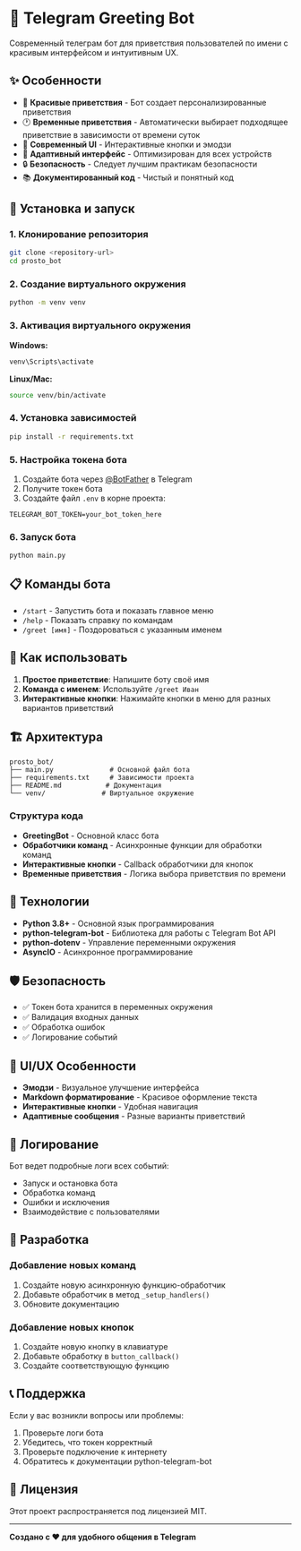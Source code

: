 # 🤖 Telegram Greeting Bot

Современный телеграм бот для приветствия пользователей по имени с красивым интерфейсом и интуитивным UX.

## ✨ Особенности

- 🌟 **Красивые приветствия** - Бот создает персонализированные приветствия
- 🕐 **Временные приветствия** - Автоматически выбирает подходящее приветствие в зависимости от времени суток
- 🎨 **Современный UI** - Интерактивные кнопки и эмодзи
- 📱 **Адаптивный интерфейс** - Оптимизирован для всех устройств
- 🔒 **Безопасность** - Следует лучшим практикам безопасности
- 📚 **Документированный код** - Чистый и понятный код

## 🚀 Установка и запуск

### 1. Клонирование репозитория
```bash
git clone <repository-url>
cd prosto_bot
```

### 2. Создание виртуального окружения
```bash
python -m venv venv
```

### 3. Активация виртуального окружения

**Windows:**
```bash
venv\Scripts\activate
```

**Linux/Mac:**
```bash
source venv/bin/activate
```

### 4. Установка зависимостей
```bash
pip install -r requirements.txt
```

### 5. Настройка токена бота

1. Создайте бота через [@BotFather](https://t.me/BotFather) в Telegram
2. Получите токен бота
3. Создайте файл `.env` в корне проекта:
```env
TELEGRAM_BOT_TOKEN=your_bot_token_here
```

### 6. Запуск бота
```bash
python main.py
```

## 📋 Команды бота

- `/start` - Запустить бота и показать главное меню
- `/help` - Показать справку по командам
- `/greet [имя]` - Поздороваться с указанным именем

## 🎯 Как использовать

1. **Простое приветствие**: Напишите боту своё имя
2. **Команда с именем**: Используйте `/greet Иван`
3. **Интерактивные кнопки**: Нажимайте кнопки в меню для разных вариантов приветствий

## 🏗️ Архитектура

```
prosto_bot/
├── main.py              # Основной файл бота
├── requirements.txt     # Зависимости проекта
├── README.md           # Документация
└── venv/              # Виртуальное окружение
```

### Структура кода

- **GreetingBot** - Основной класс бота
- **Обработчики команд** - Асинхронные функции для обработки команд
- **Интерактивные кнопки** - Callback обработчики для кнопок
- **Временные приветствия** - Логика выбора приветствия по времени

## 🔧 Технологии

- **Python 3.8+** - Основной язык программирования
- **python-telegram-bot** - Библиотека для работы с Telegram Bot API
- **python-dotenv** - Управление переменными окружения
- **AsyncIO** - Асинхронное программирование

## 🛡️ Безопасность

- ✅ Токен бота хранится в переменных окружения
- ✅ Валидация входных данных
- ✅ Обработка ошибок
- ✅ Логирование событий

## 🎨 UI/UX Особенности

- **Эмодзи** - Визуальное улучшение интерфейса
- **Markdown форматирование** - Красивое оформление текста
- **Интерактивные кнопки** - Удобная навигация
- **Адаптивные сообщения** - Разные варианты приветствий

## 📝 Логирование

Бот ведет подробные логи всех событий:
- Запуск и остановка бота
- Обработка команд
- Ошибки и исключения
- Взаимодействие с пользователями

## 🔄 Разработка

### Добавление новых команд

1. Создайте новую асинхронную функцию-обработчик
2. Добавьте обработчик в метод `_setup_handlers()`
3. Обновите документацию

### Добавление новых кнопок

1. Создайте новую кнопку в клавиатуре
2. Добавьте обработку в `button_callback()`
3. Создайте соответствующую функцию

## 📞 Поддержка

Если у вас возникли вопросы или проблемы:

1. Проверьте логи бота
2. Убедитесь, что токен корректный
3. Проверьте подключение к интернету
4. Обратитесь к документации python-telegram-bot

## 📄 Лицензия

Этот проект распространяется под лицензией MIT.

---

**Создано с ❤️ для удобного общения в Telegram** 